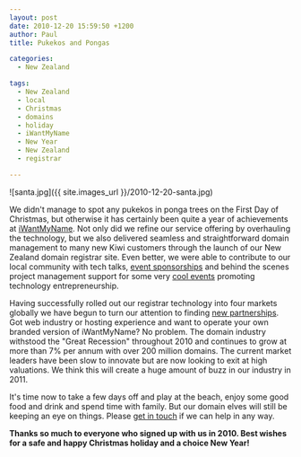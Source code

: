 ```yaml
---
layout: post
date: 2010-12-20 15:59:50 +1200
author: Paul
title: Pukekos and Pongas

categories:
  - New Zealand

tags:
  - New Zealand
  - local
  - Christmas
  - domains
  - holiday
  - iWantMyName
  - New Year
  - New Zealand
  - registrar

---
```


![santa.jpg]({{ site.images_url }}/2010-12-20-santa.jpg)

We didn't manage to spot any pukekos in ponga trees on the First Day of Christmas, but otherwise it has certainly been quite a year of achievements at [iWantMyName](https://iwantmyname.co.nz/). Not only did we refine our service offering by overhauling the technology, but we also delivered seamless and straightforward domain management to many new Kiwi customers through the launch of our New Zealand domain registrar site. Even better, we were able to contribute to our local community with tech talks, [event sponsorships](https://iwantmyname.com/blog/2010/09/family-fun-forecast-for-software-freedom-day.html) and behind the scenes project management support for some very [cool events](http://up.org.nz/media/news/wellington_to_the_world_2010_review) promoting technology entrepreneurship.

Having successfully rolled out our registrar technology into four markets globally we have begun to turn our attention to finding [new partnerships](https://iwantmyname.com/blog/2010/10/domain-registrar-solution.html). Got web industry or hosting experience and want to operate your own branded version of iWantMyName? No problem. The domain industry withstood the "Great Recession" throughout 2010 and continues to grow at more than 7% per annum with over 200 million domains. The current market leaders have been slow to innovate but are now looking to exit at high valuations. We think this will create a huge amount of buzz in our industry in 2011.

It's time now to take a few days off and play at the beach, enjoy some good food and drink and spend time with family. But our domain elves will still be keeping an eye on things. Please [get in touch](https://iwantmyname.co.nz/support) if we can help in any way.

**Thanks so much to everyone who signed up with us in 2010. Best wishes for a safe and happy Christmas holiday and a choice New Year!**
